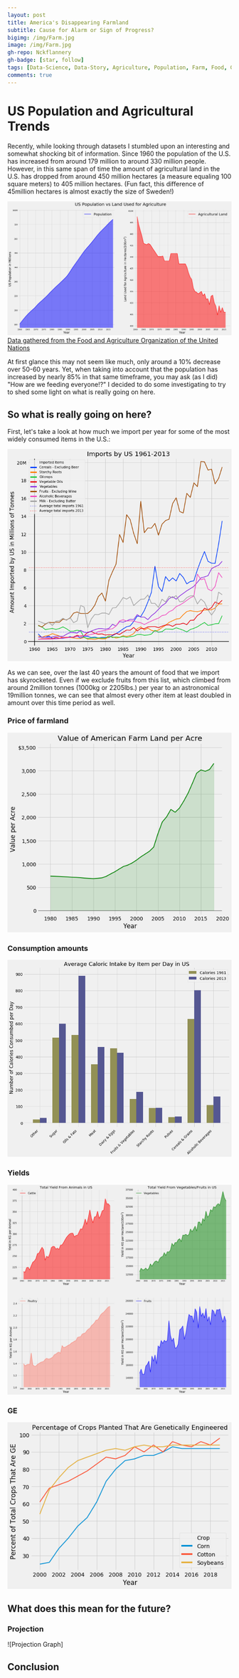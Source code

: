```yaml
---
layout: post
title: America's Disappearing Farmland
subtitle: Cause for Alarm or Sign of Progress?
bigimg: /img/Farm.jpg
image: /img/Farm.jpg
gh-repo: Nckflannery
gh-badge: [star, follow]
tags: [Data-Science, Data-Story, Agriculture, Population, Farm, Food, Growth]
comments: true
---
```

# US Population and Agricultural Trends

Recently, while looking through datasets I stumbled upon an interesting and somewhat shocking bit of information. Since 1960 the population of the U.S. has increased from around 179 million to around 330 million people. However, in this same span of time the amount of agricultural land in the U.S. has dropped from around 450 million hectares (a measure equaling 100 square meters) to 405 million hectares. (Fun fact, this difference of 45million hectares is almost exactly the size of Sweden!)

![US Population vs Land Used for Agriculture](/img/PopGraph2.png)
[Data gathered from the Food and Agriculture Organization of the United Nations](http://www.fao.org/faostat/en/#home)

At first glance this may not seem like much, only around a 10% decrease over 50-60 years. Yet, when taking into account that the population has increased by nearly 85% in that same timeframe, you may ask (as I did) "How are we feeding everyone!?" I decided to do some investigating to try to shed some light on what is really going on here.

## So what is really going on here? 
First, let's take a look at how much we import per year for some of the most widely consumed items in the U.S.:

![Imports Graph](/img/ImportGraph.png)  

As we can see, over the last 40 years the amount of food that we import has skyrocketed. Even if we exclude fruits from this list, which climbed from around 2million tonnes (1000kg or 2205lbs.) per year to an astronomical 19million tonnes, we can see that almost every other item at least doubled in amount over this time period as well.
### Price of farmland

![Price Graph](/img/Price.png)

### Consumption amounts

![Diet Graph](/img/Diet.png)

### Yields

![Yields Graph](/img/Yield.png)

### GE
![Genetic Engineering Graph](/img/GE.png)

## What does this mean for the future?

### Projection

![Projection Graph]

## Conclusion
